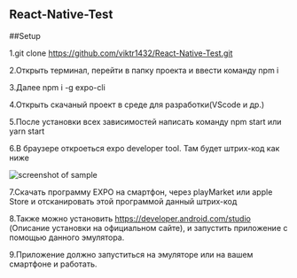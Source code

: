 ## React-Native-Test

##Setup

1.git clone https://github.com/viktr1432/React-Native-Test.git

2.Открыть терминал, перейти в папку проекта и ввести команду npm i 

3.Далее npm i -g expo-cli

4.Открыть скачаный проект в среде для разработки(VScode и др.)

5.После установки всех зависимостей написать команду npm start или yarn start

6.В браузере откроеться expo developer tool. Там будет штрих-код как ниже

![screenshot of sample](https://github.com/viktr1432/React-Native-Test/blob/master/1.png)

7.Скачать программу EXPO на смартфон, через playMarket или apple Store и отсканировать этой программой данный штрих-код

8.Также можно установить https://developer.android.com/studio (Описание установки на официальном сайте), и запустить приложение с помощью данного эмулятора.

9.Приложение должно запуститься на эмуляторе или на вашем смартфоне и работать.

